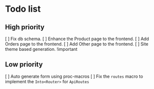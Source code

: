 # Todo list

## High priority

[ ] Fix db schema.
[ ] Enhance the Product page to the frontend.
[ ] Add Orders page to the frontend.
[ ] Add Other page to the frontend.
[ ] Site theme based generation. !important

## Low priority

[ ] Auto generate form using proc-macros
[ ] Fix the `routes` macro to implement the `Into<Router>` for `ApiRoutes`
